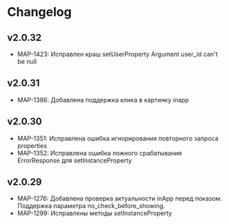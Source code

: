 # Changelog

## v2.0.32

* MAP-1423: Исправлен краш setUserProperty Argument user_id can't be null

## v2.0.31

* MAP-1386: Добавлена поддержка клика в картинку inapp

## v2.0.30

* MAP-1351: Исправлена ошибка игнорирования повторного запроса properties
* MAP-1352: Исправлена ошибка ложного срабатывания ErrorResponse для setInstanceProperty

## v2.0.29

* MAP-1276: Добавлена проверка актуальности inApp перед показом. Поддержка параметра no_check_before_showing. 
* MAP-1299: Исправлены методы setInstanceProperty